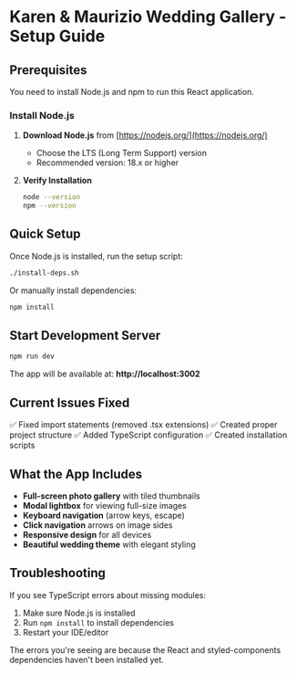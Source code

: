 # Karen & Maurizio Wedding Gallery - Setup Guide

## Prerequisites

You need to install Node.js and npm to run this React application.

### Install Node.js

1. **Download Node.js** from [https://nodejs.org/](https://nodejs.org/)
   - Choose the LTS (Long Term Support) version
   - Recommended version: 18.x or higher

2. **Verify Installation**
   ```bash
   node --version
   npm --version
   ```

## Quick Setup

Once Node.js is installed, run the setup script:

```bash
./install-deps.sh
```

Or manually install dependencies:

```bash
npm install
```

## Start Development Server

```bash
npm run dev
```

The app will be available at: **http://localhost:3002**

## Current Issues Fixed

✅ Fixed import statements (removed .tsx extensions)
✅ Created proper project structure
✅ Added TypeScript configuration
✅ Created installation scripts

## What the App Includes

- **Full-screen photo gallery** with tiled thumbnails
- **Modal lightbox** for viewing full-size images  
- **Keyboard navigation** (arrow keys, escape)
- **Click navigation** arrows on image sides
- **Responsive design** for all devices
- **Beautiful wedding theme** with elegant styling

## Troubleshooting

If you see TypeScript errors about missing modules:
1. Make sure Node.js is installed
2. Run `npm install` to install dependencies
3. Restart your IDE/editor

The errors you're seeing are because the React and styled-components dependencies haven't been installed yet.
